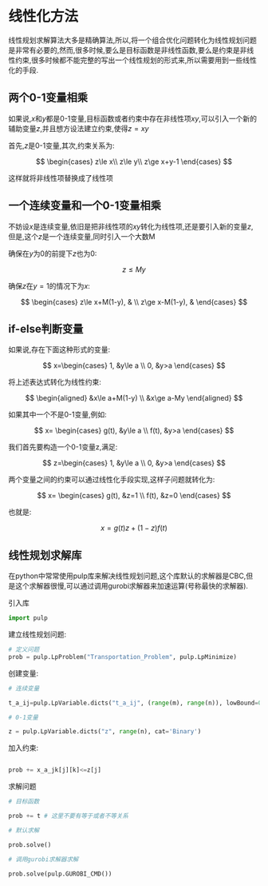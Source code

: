# 线性化方法

线性规划求解算法大多是精确算法,所以,将一个组合优化问题转化为线性规划问题是非常有必要的,然而,很多时候,要么是目标函数是非线性函数,要么是约束是非线性约束,很多时候都不能完整的写出一个线性规划的形式来,所以需要用到一些线性化的手段.

## 两个0-1变量相乘

如果说,$x$和$y$都是0-1变量,目标函数或者约束中存在非线性项$xy$,可以引入一个新的辅助变量$z$,并且想方设法建立约束,使得$z=xy$

首先,$z$是0-1变量,其次,约束关系为:

$$
\begin{cases}
    z\le x\\
    z\le y\\
    z\ge x+y-1
\end{cases}
$$

这样就将非线性项替换成了线性项

## 一个连续变量和一个0-1变量相乘

不妨设$x$是连续变量,依旧是把非线性项的$xy$转化为线性项,还是要引入新的变量$z$,但是,这个$z$是一个连续变量,同时引入一个大数M

确保在$y$为0的前提下$z$也为0:

$$
z\le My
$$

确保$z$在$y=1$的情况下为$x$:

$$
\begin{cases} z\le x+M(1-y), &  \\ z\ge x-M(1-y), &  \end{cases}
$$


## if-else判断变量

如果说,存在下面这种形式的变量:

$$
x=\begin{cases} 1, &y\le a  \\ 0, &y>a  \end{cases}
$$

将上述表达式转化为线性约束:

$$
\begin{aligned}
&x\le a+M(1-y) \\
&x\ge a-My
\end{aligned}
$$

如果其中一个不是0-1变量,例如:

$$
x=
\begin{cases} g(t), &y\le a  \\ f(t), &y>a  \end{cases}
$$

我们首先要构造一个0-1变量z,满足:

$$
z=\begin{cases} 1, &y\le a  \\ 0, &y>a  \end{cases}
$$

两个变量之间的约束可以通过线性化手段实现,这样子问题就转化为:

$$
x=
\begin{cases} g(t), &z=1  \\ f(t), &z=0 \end{cases}
$$

也就是:

$$
x=g(t)z+(1-z)f(t)
$$

## 线性规划求解库

在python中常常使用pulp库来解决线性规划问题,这个库默认的求解器是CBC,但是这个求解器很慢,可以通过调用gurobi求解器来加速运算(号称最快的求解器).

引入库

```python
import pulp
```

建立线性规划问题:

```python
# 定义问题
prob = pulp.LpProblem("Transportation_Problem", pulp.LpMinimize)
```

创建变量:

```python
# 连续变量

t_a_ij=pulp.LpVariable.dicts("t_a_ij", (range(m), range(n)), lowBound=0, cat='Continuous')

# 0-1变量

z = pulp.LpVariable.dicts("z", range(n), cat='Binary')
```

加入约束:

```python

prob += x_a_jk[j][k]<=z[j]
```

求解问题

```python
# 目标函数

prob += t # 这里不要有等于或者不等关系

# 默认求解

prob.solve()

# 调用gurobi求解器求解

prob.solve(pulp.GUROBI_CMD())

```